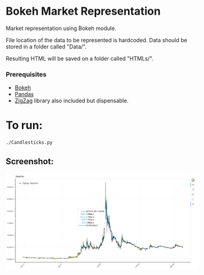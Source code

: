 # Bokeh Market Representation

Market representation using Bokeh module.

File location of the data to be represented is hardcoded. Data should be stored in a folder called "Data/".

Resulting HTML will be saved on a folder called "HTMLs/".

### Prerequisites
* [Bokeh](https://bokeh.pydata.org/en/latest/)
* [Pandas](https://pandas.pydata.org/)
* [ZigZag](https://pypi.org/project/ZigZag/0.2.1/) library also included but dispensable.

# To run:
```
./Candlesticks.py
```
## Screenshot:

![Screenshot](screenshot.png?raw=true "Title")
